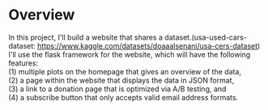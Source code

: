 # Overview
In this project, I'll build a website that shares a dataset.(usa-used-cars-dataset: https://www.kaggle.com/datasets/doaaalsenani/usa-cers-dataset) \
I'll use the flask framework for the website, which will have the following features: \
(1) multiple plots on the homepage that gives an overview of the data, \
(2) a page within the website that displays the data in JSON format, \
(3) a link to a donation page that is optimized via A/B testing, and \
(4) a subscribe button that only accepts valid email address formats.
